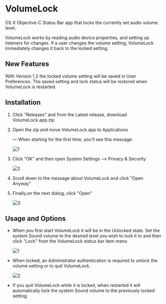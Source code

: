 # VolumeLock
OS X Objective-C Status Bar app that locks the currently set audio volume level.

VolumeLock works by reading audio device properties, and setting up listeners for changes. If a user changes the volume setting, VolumeLock immediately changes it back to the locked setting.


## New Features

With Version 1.2 the locked volume setting will be saved in User Preferences. The saved setting and lock status will be restored when VolumeLock is restarted.

## Installation

1. Click "Releases" and from the Latest release, download VolumeLock.app.zip

2. Open the zip and move VolumeLock.app to Applications

    —  When starting for the first time, you'll see this message:

    ![1](https://github.com/mcdermottLab/VolumeLock/assets/2054545/332e15b8-8b63-4fb7-87a2-2114e0491428)

3. Click "OK" and then open System Settings —> Privacy & Security

    ![2](https://github.com/mcdermottLab/VolumeLock/assets/2054545/04742833-cce7-43f0-b777-6266c4543297)

4. Scroll down to the message about VolumeLock and click "Open Anyway" 

5. Finally,on the next dialog, click "Open"  

    ![3](https://github.com/mcdermottLab/VolumeLock/assets/2054545/9e63116e-3138-42c6-b1d0-7d3e1c70e121)

   
## Usage and Options

- When you first start VolumeLock it will be in the Unlocked state.  Set the system Sound volume to the desired level you wish to lock it to and then click "Lock" from the VolumeLock status bar item menu 


   ![1](https://github.com/mcdermottLab/VolumeLock/assets/2054545/2aa48c7f-c0d4-4b66-91f5-d14489690ff5)


- When locked, an Administrator authentication is required to unlock the volume setting or to quit VolumeLock.

   ![2](https://github.com/mcdermottLab/VolumeLock/assets/2054545/af09a5ce-92fd-4afa-95bc-83e331862d5a)


- If you quit VolumeLock while it is locked, when restarted it will automatically lock the system Sound volume to the previously locked setting.





